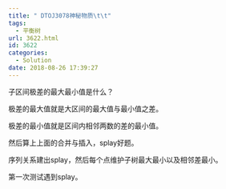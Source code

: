 ```yaml
---
title: " DTOJ3078神秘物质\t\t"
tags:
  - 平衡树
url: 3622.html
id: 3622
categories:
  - Solution
date: 2018-08-26 17:39:27
---
```


子区间极差的最大最小值是什么？

极差的最大值就是大区间的最大值与最小值之差。

极差的最小值就是区间内相邻两数的差的最小值。

然后算上上面的合并与插入，splay好题。

序列关系建出splay，然后每个点维护子树最大最小以及相邻差最小。

第一次测试遇到splay。